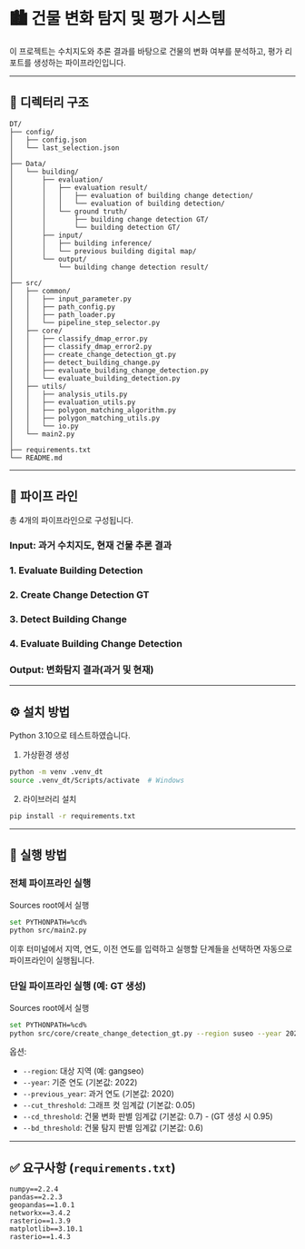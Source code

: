 # 🏙️ 건물 변화 탐지 및 평가 시스템

이 프로젝트는 수치지도와 추론 결과를 바탕으로 건물의 변화 여부를 분석하고, 평가 리포트를 생성하는 파이프라인입니다.

---

## 📁 디렉터리 구조

```
DT/
├── config/
│   ├── config.json
│   └── last_selection.json
│
├── Data/
│   └── building/
│       ├── evaluation/
│       │   ├── evaluation result/
│       │   │   ├── evaluation of building change detection/
│       │   │   └── evaluation of building detection/
│       │   └── ground truth/
│       │       ├── building change detection GT/
│       │       └── building detection GT/
│       ├── input/
│       │   ├── building inference/
│       │   └── previous building digital map/
│       └── output/
│           └── building change detection result/
│
├── src/
│   ├── common/
│   │   ├── input_parameter.py
│   │   ├── path_config.py
│   │   ├── path_loader.py
│   │   └── pipeline_step_selector.py
│   ├── core/
│   │   ├── classify_dmap_error.py
│   │   ├── classify_dmap_error2.py
│   │   ├── create_change_detection_gt.py
│   │   ├── detect_building_change.py
│   │   ├── evaluate_building_change_detection.py
│   │   └── evaluate_building_detection.py
│   ├── utils/
│   │   ├── analysis_utils.py
│   │   ├── evaluation_utils.py
│   │   ├── polygon_matching_algorithm.py
│   │   ├── polygon_matching_utils.py
│   │   └── io.py
│   └── main2.py
│
├── requirements.txt
└── README.md
```

---

## 📢 파이프 라인

총 4개의 파이프라인으로 구성됩니다.

### Input: 과거 수치지도, 현재 건물 추론 결과

### 1. Evaluate Building Detection
### 2. Create Change Detection GT
### 3. Detect Building Change
### 4. Evaluate Building Change Detection

### Output: 변화탐지 결과(과거 및 현재)

---

## ⚙️ 설치 방법

Python 3.10으로 테스트하였습니다.

1. 가상환경 생성
```bash
python -m venv .venv_dt
source .venv_dt/Scripts/activate  # Windows
```

2. 라이브러리 설치
```bash
pip install -r requirements.txt
```

---

## 🚀 실행 방법

### 전체 파이프라인 실행

Sources root에서 실행

```bash
set PYTHONPATH=%cd%
python src/main2.py
```

이후 터미널에서 지역, 연도, 이전 연도를 입력하고 실행할 단계들을 선택하면 자동으로 파이프라인이 실행됩니다.

### 단일 파이프라인 실행 (예: GT 생성)

Sources root에서 실행

```bash
set PYTHONPATH=%cd%
python src/core/create_change_detection_gt.py --region suseo --year 2022 --previous_year 2020
```

옵션:
- `--region`: 대상 지역 (예: gangseo)
- `--year`: 기준 연도 (기본값: 2022)
- `--previous_year`: 과거 연도 (기본값: 2020)
- `--cut_threshold`: 그래프 컷 임계값 (기본값: 0.05)
- `--cd_threshold`: 건물 변화 판별 임계값 (기본값: 0.7) - (GT 생성 시 0.95)
- `--bd_threshold`: 건물 탐지 판별 임계값 (기본값: 0.6)

---

## ✅ 요구사항 (`requirements.txt`)

```
numpy==2.2.4
pandas==2.2.3
geopandas==1.0.1
networkx==3.4.2
rasterio==1.3.9
matplotlib==3.10.1
rasterio==1.4.3
```

